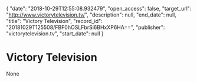 {
  "date": "2018-10-29T12:55:08.932479", 
  "open_access": false, 
  "target_url": "http://www.victorytelevision.tv/", 
  "description": null, 
  "end_date": null, 
  "title": "Victory Television", 
  "record_id": "20181029T125508/FBF0hOSLFbrSi6BHxXP6HA==", 
  "publisher": "victorytelevision.tv", 
  "start_date": null
}

# Victory Television

None